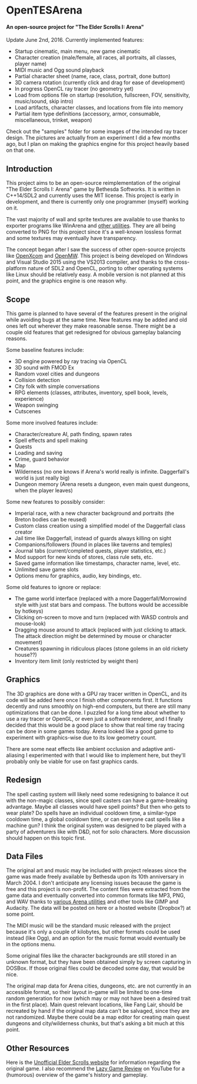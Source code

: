 # OpenTESArena
#### An open-source project for "The Elder Scrolls I: Arena"

Update June 2nd, 2016. Currently implemented features:
- Startup cinematic, main menu, new game cinematic
- Character creation (male/female, all races, all portraits, all classes, player name)
- MIDI music and Ogg sound playback
- Partial character sheet (name, race, class, portrait, done button)
- 3D camera rotation (currently click and drag for ease of development)
- In progress OpenCL ray tracer (no geometry yet)
- Load from options file on startup (resolution, fullscreen, FOV, sensitivity, music/sound, skip intro)
- Load artifacts, character classes, and locations from file into memory
- Partial item type definitions (accessory, armor, consumable, miscellaneous, trinket, weapon)

Check out the "samples" folder for some images of the intended ray tracer design. The pictures are actually from an experiment I did a few months ago, but I plan on making the graphics engine for this project heavily based on that one.

## Introduction

This project aims to be an open-source reimplementation of the original "The Elder Scrolls I: Arena" game by Bethesda Softworks. It is written in C++14/SDL2 and currently uses the MIT license. This project is early in development, and there is currently only one programmer (myself) working on it.

The vast majority of wall and sprite textures are available to use thanks to exporter programs like WinArena and [other utilities](http://www.uesp.net/wiki/Arena:Files#Misc_Utilities). They are all being converted to PNG for this project since it's a well-known lossless format and some textures may eventually have transparency.

The concept began after I saw the success of other open-source projects like [OpenXcom](http://openxcom.org/) and [OpenMW](http://openmw.org/en/). This project is being developed on Windows and Visual Studio 2015 using the VS2013 compiler, and thanks to the cross-platform nature of SDL2 and OpenCL, porting to other operating systems like Linux should be relatively easy. A mobile version is not planned at this point, and the graphics engine is one reason why.

## Scope

This game is planned to have several of the features present in the original while avoiding bugs at the same time. New features may be added and old ones left out wherever they make reasonable sense. There might be a couple old features that get redesigned for obvious gameplay balancing reasons.

Some baseline features include:
- 3D engine powered by ray tracing via OpenCL
- 3D sound with FMOD Ex
- Random voxel cities and dungeons
- Collision detection
- City folk with simple conversations
- RPG elements (classes, attributes, inventory, spell book, levels, experience)
- Weapon swinging
- Cutscenes

Some more involved features include:
- Character/creature AI, path finding, spawn rates
- Spell effects and spell making
- Quests
- Loading and saving
- Crime, guard behavior
- Map
- Wilderness (no one knows if Arena's world really is infinite. Daggerfall's world is just really big)
- Dungeon memory (Arena resets a dungeon, even main quest dungeons, when the player leaves)

Some new features to possibly consider:
- Imperial race, with a new character background and portraits (the Breton bodies can be reused)
- Custom class creation using a simplified model of the Daggerfall class creator
- Jail time like Daggerfall, instead of guards always killing on sight
- Companions/followers (found in places like taverns and temples)
- Journal tabs (current/completed quests, player statistics, etc.)
- Mod support for new kinds of stores, class rule sets, etc.
- Saved game information like timestamps, character name, level, etc.
- Unlimited save game slots
- Options menu for graphics, audio, key bindings, etc.

Some old features to ignore or replace:
- The game world interface (replaced with a more Daggerfall/Morrowind style with just stat bars and compass. The buttons would be accessible by hotkeys)
- Clicking on-screen to move and turn (replaced with WASD controls and mouse-look)
- Dragging mouse around to attack (replaced with just clicking to attack. The attack direction might be determined by mouse or character movement)
- Creatures spawning in ridiculous places (stone golems in an old rickety house??)
- Inventory item limit (only restricted by weight then)

## Graphics

The 3D graphics are done with a GPU ray tracer written in OpenCL, and its code will be added here once I finish other components first. It functions decently and runs smoothly on high-end computers, but there are still many optimizations that can be done. I puzzled for a long time about whether to use a ray tracer or OpenGL, or even just a software renderer, and I finally decided that this would be a good place to show that real time ray tracing can be done in some games today. Arena looked like a good game to experiment with graphics-wise due to its low geometry count.

There are some neat effects like ambient occlusion and adaptive anti-aliasing I experimented with that I would like to implement here, but they'll probably only be viable for use on fast graphics cards.

## Redesign

The spell casting system will likely need some redesigning to balance it out with the non-magic classes, since spell casters can have a game-breaking advantage. Maybe all classes would have spell points? But then who gets to wear plate? Do spells have an individual cooldown time, a similar-type cooldown time, a global cooldown time, or can everyone cast spells like a machine gun? I think the original system was designed to be played with a party of adventurers like with D&D, not for solo characters. More discussion should happen on this topic first.

## Data Files

The original art and music may be included with project releases since the game was made freely available by Bethesda upon its 10th anniversary in March 2004. I don't anticipate any licensing issues because the game is free and this project is non-profit. The content files were extracted from the game data and eventually converted into common formats like MP3, PNG, and WAV thanks to [various Arena utilities](http://www.uesp.net/wiki/Arena:Files#Misc_Utilities) and other tools like GIMP and Audacity. The data will be posted on here or a hosted website (Dropbox?) at some point.

The MIDI music will be the standard music released with the project because it's only a couple of kilobytes, but other formats could be used instead (like Ogg), and an option for the music format would eventually be in the options menu.

Some original files like the character backgrounds are still stored in an unknown format, but they have been obtained simply by screen capturing in DOSBox. If those original files could be decoded some day, that would be nice.

The original map data for Arena cities, dungeons, etc. are not currently in an accessible format, so their layout in-game will be limited to one-time random generation for now (which may or may not have been a desired trait in the first place). Main quest relevant locations, like Fang Lair, should be recreated by hand if the original map data can't be salvaged, since they are not randomized. Maybe there could be a map editor for creating main quest dungeons and city/wilderness chunks, but that's asking a bit much at this point.

## Other Resources

Here is the [Unofficial Elder Scrolls website](http://www.uesp.net/wiki/Arena:Arena) for information regarding the original game. I also recommend the [Lazy Game Review](https://www.youtube.com/watch?v=5MW5SxKMrtE) on YouTube for a (humorous) overview of the game's history and gameplay.
